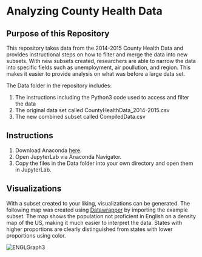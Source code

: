 # Analyzing County Health Data
## Purpose of this Repository
This repository takes data from the 2014-2015 County Health Data and provides instructional steps on how to filter and merge the data into new subsets. With new subsets created, researchers are able to narrow the data into specific fields such as unemployment, air poullution, and region. This makes it easier to provide analysis on what was before a large data set.

The Data folder in the repository includes:
1. The instructions including the Python3 code used to access and filter the data
2. The original data set called CountyHealthData_2014-2015.csv
3. The new combined subset called CompiledData.csv

## Instructions
1. Download Anaconda [here](https://www.anaconda.com/).
2. Open JupyterLab via Anaconda Navigator.
3. Copy the files in the Data folder into your own directory and open them in JupyterLab.

## Visualizations
With a subset created to your liking, visualizations can be generated. The following map was created using [Datawrapper](https://www.datawrapper.de/) by importing the example subset. The map shows the population not proficient in English on a density map of the US, making it much easier to interpret the data. States with higher proportions are clearly distinguished from states with lower proportions using color.

![ENGLGraph3](https://user-images.githubusercontent.com/111792206/202930467-6a5eee53-b88d-470d-96ca-c093c39fb843.png)
